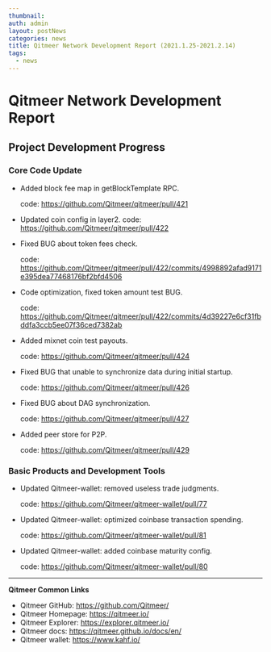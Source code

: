 ```yaml
---
thumbnail: 
auth: admin
layout: postNews
categories: news
title: Qitmeer Network Development Report (2021.1.25-2021.2.14)
tags:
  - news
---
```



# Qitmeer Network Development Report


## Project Development Progress

### Core Code Update

- Added block fee map in getBlockTemplate RPC.

  code:
  https://github.com/Qitmeer/qitmeer/pull/421
  
- Updated coin config in layer2.
  code:
  https://github.com/Qitmeer/qitmeer/pull/422
  
- Fixed BUG about token fees check.

  code:
  https://github.com/Qitmeer/qitmeer/pull/422/commits/4998892afad9171e395dea77468176bf2bfd4506
  
- Code optimization, fixed token amount test BUG.

  code:
  https://github.com/Qitmeer/qitmeer/pull/422/commits/4d39227e6cf31fbddfa3ccb5ee07f36ced7382ab

- Added mixnet coin test payouts. 

  code:
  https://github.com/Qitmeer/qitmeer/pull/424

- Fixed BUG that unable to synchronize data during initial startup.

  code:
  https://github.com/Qitmeer/qitmeer/pull/426

- Fixed BUG about DAG synchronization.

  code:
  https://github.com/Qitmeer/qitmeer/pull/427

- Added peer store for P2P.

  code:
  https://github.com/Qitmeer/qitmeer/pull/429

### Basic Products and Development Tools


- Updated Qitmeer-wallet: removed useless trade judgments.

  code:
  https://github.com/Qitmeer/qitmeer-wallet/pull/77

- Updated Qitmeer-wallet: optimized coinbase transaction spending.

  code:
  https://github.com/Qitmeer/qitmeer-wallet/pull/81

- Updated Qitmeer-wallet: added coinbase maturity config.

  code:
  https://github.com/Qitmeer/qitmeer-wallet/pull/80

-----------------------------------

**Qitmeer Common Links**

* Qitmeer GitHub: https://github.com/Qitmeer/
* Qitmeer Homepage: https://qitmeer.io/
* Qitmeer Explorer: https://explorer.qitmeer.io/
* Qitmeer docs: https://qitmeer.github.io/docs/en/
* Qitmeer wallet: https://www.kahf.io/